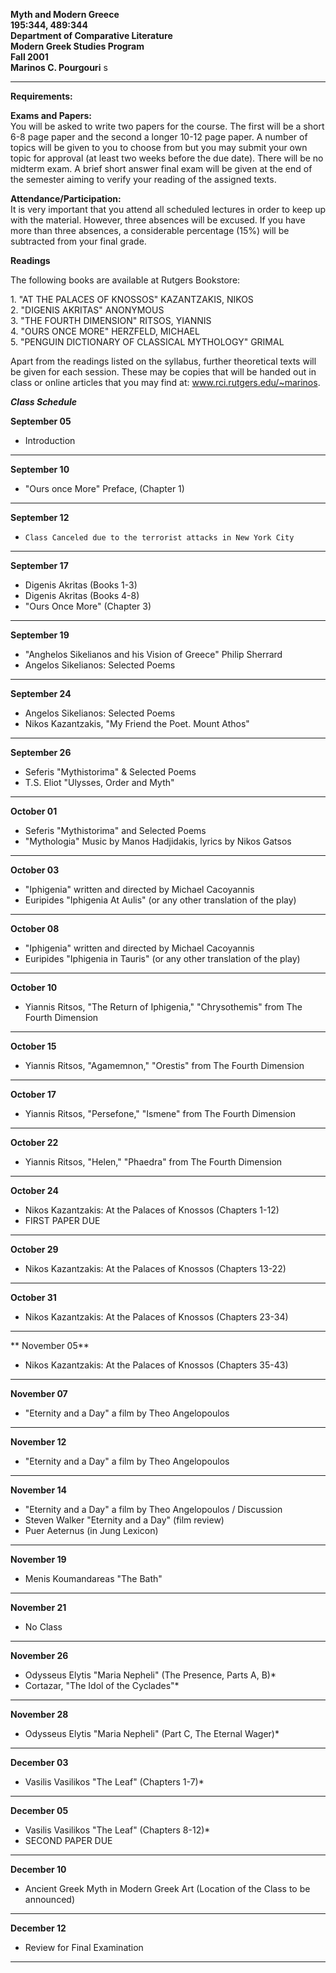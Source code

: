 **Myth and Modern Greece**  
**195:344, 489:344**  
**Department of Comparative Literature**  
**Modern Greek Studies Program**  
**Fall 2001**  
**Marinos C. Pourgouri** s

* * *

  
**Requirements:**

**Exams and Papers:**  
You will be asked to write two papers for the course. The first will be a
short 6-8 page paper and the second a longer 10-12 page paper. A number of
topics will be given to you to choose from but you may submit your own topic
for approval (at least two weeks before the due date). There will be no
midterm exam. A brief short answer final exam will be given at the end of the
semester aiming to verify your reading of the assigned texts.

**Attendance/Participation:**  
It is very important that you attend all scheduled lectures in order to keep
up with the material. However, three absences will be excused. If you have
more than three absences, a considerable percentage (15%) will be subtracted
from your final grade.

**Readings**

The following books are available at Rutgers Bookstore:

1\. "AT THE PALACES OF KNOSSOS"  KAZANTZAKIS, NIKOS  
2\. "DIGENIS AKRITAS"  ANONYMOUS  
3\. "THE FOURTH DIMENSION"   RITSOS, YIANNIS  
4\. "OURS ONCE MORE" HERZFELD, MICHAEL  
5\. "PENGUIN DICTIONARY OF CLASSICAL MYTHOLOGY"  GRIMAL

Apart from the readings listed on the syllabus, further theoretical texts will
be given for each session. These may be copies that will be handed out in
class or online articles that you may find at:  www.rci.rutgers.edu/~marinos.  
    
    
  

**_Class Schedule_**

  
  
  
  
  
  
  

**September 05**

  *   Introduction

* * *

**September 10**

  *   "Ours once More" Preface, (Chapter 1)

  

* * *

**September 12**

  *     Class Canceled due to the terrorist attacks in New York City

* * *

  
**September 17**

  *    Digenis Akritas (Books 1-3)
  *    Digenis Akritas (Books 4-8)
  *    "Ours Once More" (Chapter 3)

* * *

**September 19**  


  * "Anghelos Sikelianos and his Vision of Greece" Philip Sherrard
  * Angelos Sikelianos: Selected Poems

* * *

**September 24**

  *  Angelos Sikelianos:  Selected Poems
  *  Nikos Kazantzakis, "My Friend the Poet. Mount Athos"

* * *

**September 26**

  * Seferis "Mythistorima" & Selected Poems
  * T.S. Eliot "Ulysses, Order and Myth"

* * *

**October 01**

  *   Seferis "Mythistorima" and Selected Poems
  *   "Mythologia" Music by Manos Hadjidakis, lyrics by Nikos Gatsos

* * *

**October 03**

  *   "Iphigenia"  written and directed by Michael Cacoyannis
  *    Euripides "Iphigenia At Aulis" (or any other translation of the play)

* * *

**October 08**

  *   "Iphigenia"   written and directed by Michael Cacoyannis
  *    Euripides  "Iphigenia in Tauris" (or any other translation of the play)

* * *

**October 10**

  *   Yiannis Ritsos, "The Return of Iphigenia," "Chrysothemis" from The Fourth Dimension

* * *

**October 15**

  *   Yiannis Ritsos, "Agamemnon," "Orestis" from The Fourth Dimension

* * *

**October 17**

  *    Yiannis Ritsos, "Persefone," "Ismene" from The Fourth Dimension

* * *

**October 22**

  *   Yiannis Ritsos, "Helen," "Phaedra" from The Fourth Dimension

* * *

**October 24**

  *   Nikos Kazantzakis: At the Palaces of Knossos  (Chapters 1-12)
  *   FIRST PAPER DUE

* * *

**October 29**

  *   Nikos Kazantzakis: At the Palaces of Knossos (Chapters 13-22)

* * *

**October 31**

  *   Nikos Kazantzakis: At the Palaces of Knossos (Chapters 23-34)

* * *

**  November 05**

  *   Nikos Kazantzakis: At the Palaces of Knossos (Chapters 35-43)

* * *

**November 07**

  *    "Eternity and a Day" a film by Theo Angelopoulos

* * *

**November 12**

  *   "Eternity and a Day" a film by Theo Angelopoulos

* * *

**November 14**

  * "Eternity and a Day" a film by Theo Angelopoulos / Discussion
  * Steven Walker "Eternity and a Day" (film review)
  * Puer Aeternus (in Jung Lexicon)

* * *

**November 19**

  *   Menis Koumandareas "The Bath"

* * *

**November 21**

  *   No Class

* * *

**November 26**

  *   Odysseus Elytis "Maria Nepheli" (The Presence, Parts A, B)*
  *   Cortazar, "The Idol of the Cyclades"*

* * *

**November 28**

  *   Odysseus Elytis "Maria Nepheli" (Part C, The Eternal Wager)*

* * *

**December 03**

  *   Vasilis Vasilikos "The Leaf" (Chapters 1-7)*

* * *

**December 05**

  *   Vasilis Vasilikos "The Leaf" (Chapters 8-12)*
  *   SECOND PAPER DUE

* * *

**December 10**

  *   Ancient Greek Myth in Modern Greek Art  (Location of the Class to be announced)

* * *

**December 12**

  *   Review for Final Examination

* * *

  
    


